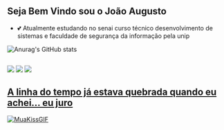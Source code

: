 ## Seja Bem Vindo sou o João Augusto 

- 💕 Atualmente estudando no senai curso técnico desenvolvimento de sistemas e faculdade de segurança da informação pela unip


![Anurag's GitHub stats](https://github-readme-stats.vercel.app/api?username=Joao-Augusto0&show_icons=true&theme=radical)

##

<div>
  <a href="https://www.instagram.com/joao.augustozzz/"target="_blank"><img src="https://img.shields.io/badge/-Instagram-%23E4405F?style=for-the-badge&logo=instagram&logoColor=white" target="_blank"></a>
  <a href = "https://mail.google.com/mail/u/1/?ogbl#inbox"><img src="https://img.shields.io/badge/Gmail-D14836?style=for-the-badge&logo=gmail&logoColor=white" target="_blank"></a>
  <a href = "https://api.whatsapp.com/send?phone=5519987428374"><img src= "https://img.shields.io/badge/WhatsApp-25D366?style=for-the-badge&logo=whatsapp&logoColor=white"
                                                                                                                                           
</div>    
    
## A linha do tempo já estava quebrada quando eu achei... eu juro
    
![MuaKissGIF](https://user-images.githubusercontent.com/98486135/151452454-58fd152e-5fab-4608-9fa3-bd9649fa107b.gif)
